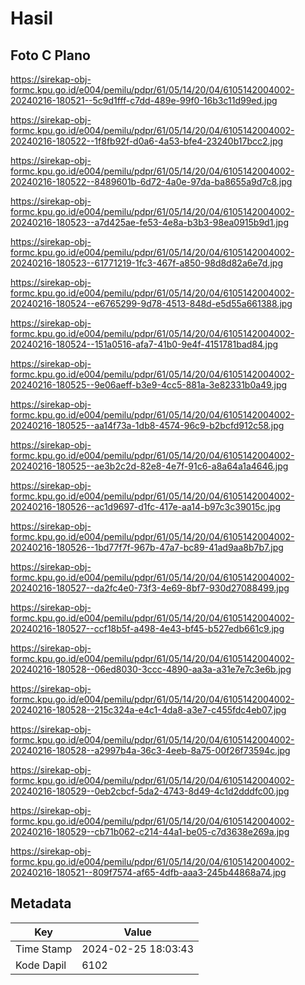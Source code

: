 # Hasil

## Foto C Plano

https://sirekap-obj-formc.kpu.go.id/e004/pemilu/pdpr/61/05/14/20/04/6105142004002-20240216-180521--5c9d1fff-c7dd-489e-99f0-16b3c11d99ed.jpg

https://sirekap-obj-formc.kpu.go.id/e004/pemilu/pdpr/61/05/14/20/04/6105142004002-20240216-180522--1f8fb92f-d0a6-4a53-bfe4-23240b17bcc2.jpg

https://sirekap-obj-formc.kpu.go.id/e004/pemilu/pdpr/61/05/14/20/04/6105142004002-20240216-180522--8489601b-6d72-4a0e-97da-ba8655a9d7c8.jpg

https://sirekap-obj-formc.kpu.go.id/e004/pemilu/pdpr/61/05/14/20/04/6105142004002-20240216-180523--a7d425ae-fe53-4e8a-b3b3-98ea0915b9d1.jpg

https://sirekap-obj-formc.kpu.go.id/e004/pemilu/pdpr/61/05/14/20/04/6105142004002-20240216-180523--61771219-1fc3-467f-a850-98d8d82a6e7d.jpg

https://sirekap-obj-formc.kpu.go.id/e004/pemilu/pdpr/61/05/14/20/04/6105142004002-20240216-180524--e6765299-9d78-4513-848d-e5d55a661388.jpg

https://sirekap-obj-formc.kpu.go.id/e004/pemilu/pdpr/61/05/14/20/04/6105142004002-20240216-180524--151a0516-afa7-41b0-9e4f-4151781bad84.jpg

https://sirekap-obj-formc.kpu.go.id/e004/pemilu/pdpr/61/05/14/20/04/6105142004002-20240216-180525--9e06aeff-b3e9-4cc5-881a-3e82331b0a49.jpg

https://sirekap-obj-formc.kpu.go.id/e004/pemilu/pdpr/61/05/14/20/04/6105142004002-20240216-180525--aa14f73a-1db8-4574-96c9-b2bcfd912c58.jpg

https://sirekap-obj-formc.kpu.go.id/e004/pemilu/pdpr/61/05/14/20/04/6105142004002-20240216-180525--ae3b2c2d-82e8-4e7f-91c6-a8a64a1a4646.jpg

https://sirekap-obj-formc.kpu.go.id/e004/pemilu/pdpr/61/05/14/20/04/6105142004002-20240216-180526--ac1d9697-d1fc-417e-aa14-b97c3c39015c.jpg

https://sirekap-obj-formc.kpu.go.id/e004/pemilu/pdpr/61/05/14/20/04/6105142004002-20240216-180526--1bd77f7f-967b-47a7-bc89-41ad9aa8b7b7.jpg

https://sirekap-obj-formc.kpu.go.id/e004/pemilu/pdpr/61/05/14/20/04/6105142004002-20240216-180527--da2fc4e0-73f3-4e69-8bf7-930d27088499.jpg

https://sirekap-obj-formc.kpu.go.id/e004/pemilu/pdpr/61/05/14/20/04/6105142004002-20240216-180527--ccf18b5f-a498-4e43-bf45-b527edb661c9.jpg

https://sirekap-obj-formc.kpu.go.id/e004/pemilu/pdpr/61/05/14/20/04/6105142004002-20240216-180528--06ed8030-3ccc-4890-aa3a-a31e7e7c3e6b.jpg

https://sirekap-obj-formc.kpu.go.id/e004/pemilu/pdpr/61/05/14/20/04/6105142004002-20240216-180528--215c324a-e4c1-4da8-a3e7-c455fdc4eb07.jpg

https://sirekap-obj-formc.kpu.go.id/e004/pemilu/pdpr/61/05/14/20/04/6105142004002-20240216-180528--a2997b4a-36c3-4eeb-8a75-00f26f73594c.jpg

https://sirekap-obj-formc.kpu.go.id/e004/pemilu/pdpr/61/05/14/20/04/6105142004002-20240216-180529--0eb2cbcf-5da2-4743-8d49-4c1d2dddfc00.jpg

https://sirekap-obj-formc.kpu.go.id/e004/pemilu/pdpr/61/05/14/20/04/6105142004002-20240216-180529--cb71b062-c214-44a1-be05-c7d3638e269a.jpg

https://sirekap-obj-formc.kpu.go.id/e004/pemilu/pdpr/61/05/14/20/04/6105142004002-20240216-180521--809f7574-af65-4dfb-aaa3-245b44868a74.jpg


## Metadata

| Key        | Value               |
| ---------- | ------------------- |
| Time Stamp | 2024-02-25 18:03:43 |
| Kode Dapil | 6102                |



